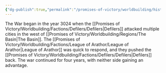 ```yaml
---
{"dg-publish":true,"permalink":"/promises-of-victory/worldbuilding/historic-events/war/the-war-begins/","title":"The War Begins","noteIcon":"History","created":"","updated":""}
---
```


The War began in the year 3024 when the [[Promises of Victory/Worldbuilding/Factions/Defilers/Defilers\|Defilers]] attacked multiple cities in the west of [[Promises of Victory/Worldbuilding/Regions/The Basin\|The Basin]]. The [[Promises of Victory/Worldbuilding/Factions/League of Arathor/League of Arathor\|League of Arathor]] was quick to respond, and they pushed the [[Promises of Victory/Worldbuilding/Factions/Defilers/Defilers\|Defilers]] back. The war continued for four years, with neither side gaining an advantage. 
